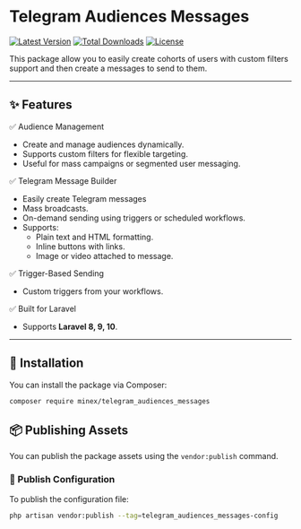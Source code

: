 # Telegram Audiences Messages

[![Latest Version](https://img.shields.io/packagist/v/minex/telegram_audiences_messages.svg?style=flat-square)](https://packagist.org/packages/vendor/package-name)
[![Total Downloads](https://img.shields.io/packagist/dt/minex/telegram_audiences_messages.svg?style=flat-square)](https://packagist.org/packages/vendor/package-name)
[![License](https://img.shields.io/packagist/l/minex/telegram_audiences_messages.svg?style=flat-square)](LICENSE)

This package allow you to easily create cohorts of users with custom filters support and then create a messages to send to them.

---

## ✨ Features

✅ Audience Management 
- Create and manage audiences dynamically.
- Supports custom filters for flexible targeting.
- Useful for mass campaigns or segmented user messaging.

✅ Telegram Message Builder
- Easily create Telegram messages
- Mass broadcasts.
- On-demand sending using triggers or scheduled workflows.
- Supports:
    - Plain text and HTML formatting. 
    - Inline buttons with links. 
    - Image or video attached to message.

✅ Trigger-Based Sending
- Custom triggers from your workflows.

✅ Built for Laravel
- Supports **Laravel 8, 9, 10**.

---

## 🚀 Installation

You can install the package via Composer:

```bash
composer require minex/telegram_audiences_messages
```

## 📦 Publishing Assets

You can publish the package assets using the `vendor:publish` command.

### 🚀 Publish Configuration

To publish the configuration file:

```bash
php artisan vendor:publish --tag=telegram_audiences_messages-config
```